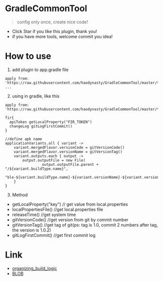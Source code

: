 # GradleCommonTool
> config only once, create nice code!

- Click Star if you like this plugin, thank you!
- if you have more tools, welcome commit you idea!

# How to use
1. add plugin to app.gradle file
```
apply from: 'https://raw.githubusercontent.com/haodynasty/GradleCommonTool/master/tools.gradle'
...
```
2. using in gradle, like this
```
apply from: 'https://raw.githubusercontent.com/haodynasty/GradleCommonTool/master/tools.gradle'

fir{
  apiToken getLocalProperty("FIR_TOKEN")
  changeLog gitLogFirstCommit()
}

//define apk name
applicationVariants.all { variant ->
    variant.mergedFlavor.versionCode = gitVersionCode()
    variant.mergedFlavor.versionName = gitVersionTag()
    variant.outputs.each { output ->
        output.outputFile = new File(
                 output.outputFile.parent + "/${variant.buildType.name}",
                 "ble-${variant.buildType.name}-${variant.versionName}-${variant.versionCode}-${variant.productFlavors[0].name}-${releaseTime()}.apk".toLowerCase())
    }
}
```

3. Method

- getLocalProperty("key") // get value from local.properties
- localPropertiesFile() //get local.properties file
- releaseTime() //get system time
- gitVersionCode() //get version from git by commit number
- gitVersionTag() //get tag of git(ps: tag is 1.0, commit 2 numbers after tag, the version is 1.0.2)
- gitLogFirstCommit() //get first commit log

# Link
- [organizing_build_logic](https://docs.gradle.org/current/userguide/organizing_build_logic.html)
- [BLOB](http://www.blakequ.com)


